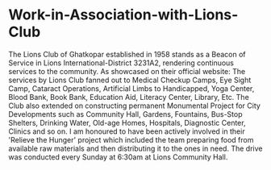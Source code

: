 # Work-in-Association-with-Lions-Club
The Lions Club of Ghatkopar established in 1958 stands as a Beacon of Service in Lions International-District 3231A2, rendering continuous services to the community. As showcased on their official website: The services by Lions Club fanned out to Medical Checkup Camps, Eye Sight Camp, Cataract Operations, Artificial Limbs to Handicapped, Yoga Center, Blood Bank, Book Bank, Education Aid, Literacy Center, Library, Etc. The Club also extended on constructing permanent Monumental Project for City Developments such as Community Hall, Gardens, Fountains, Bus-Stop Shelters, Drinking Water, Old-age Homes, Hospitals, Diagnostic Center, Clinics and so on. 
I am honoured to have been actively involved in their 'Relieve the Hunger' project which included the team preparing food from available raw materials and then distributing it to the ones in need. The drive was conducted every Sunday at 6:30am at Lions Community Hall.
